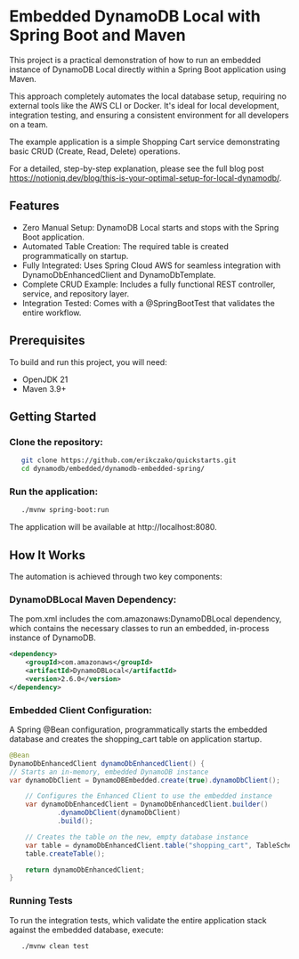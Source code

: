 # Embedded DynamoDB Local with Spring Boot and Maven
This project is a practical demonstration of how to run an embedded instance of DynamoDB Local directly within a Spring Boot application using Maven.

This approach completely automates the local database setup, requiring no external tools like the AWS CLI or Docker. It's ideal for local development, integration testing, and ensuring a consistent environment for all developers on a team.

The example application is a simple Shopping Cart service demonstrating basic CRUD (Create, Read, Delete) operations.

For a detailed, step-by-step explanation, please see the full blog post https://notioniq.dev/blog/this-is-your-optimal-setup-for-local-dynamodb/.

## Features
* Zero Manual Setup: DynamoDB Local starts and stops with the Spring Boot application.
* Automated Table Creation: The required table is created programmatically on startup.
* Fully Integrated: Uses Spring Cloud AWS for seamless integration with DynamoDbEnhancedClient and DynamoDbTemplate.
* Complete CRUD Example: Includes a fully functional REST controller, service, and repository layer.
* Integration Tested: Comes with a @SpringBootTest that validates the entire workflow.

## Prerequisites
To build and run this project, you will need:

* OpenJDK 21
* Maven 3.9+

## Getting Started
### Clone the repository:
```bash
   git clone https://github.com/erikczako/quickstarts.git
   cd dynamodb/embedded/dynamodb-embedded-spring/
```

### Run the application:

```bash
   ./mvnw spring-boot:run
```

The application will be available at http://localhost:8080.

## How It Works
The automation is achieved through two key components:

### DynamoDBLocal Maven Dependency:
The pom.xml includes the com.amazonaws:DynamoDBLocal dependency, which contains the necessary classes to run an embedded, in-process instance of DynamoDB.

```xml
<dependency>
    <groupId>com.amazonaws</groupId>
    <artifactId>DynamoDBLocal</artifactId>
    <version>2.6.0</version>
</dependency>   
```

### Embedded Client Configuration:
A Spring @Bean configuration, programmatically starts the embedded database and creates the shopping_cart table on application startup.

```java
@Bean
DynamoDbEnhancedClient dynamoDbEnhancedClient() {
// Starts an in-memory, embedded DynamoDB instance
var dynamoDbClient = DynamoDBEmbedded.create(true).dynamoDbClient();

    // Configures the Enhanced Client to use the embedded instance
    var dynamoDbEnhancedClient = DynamoDbEnhancedClient.builder()
            .dynamoDbClient(dynamoDbClient)
            .build();

    // Creates the table on the new, empty database instance
    var table = dynamoDbEnhancedClient.table("shopping_cart", TableSchema.fromBean(ShoppingCart.class));
    table.createTable();

    return dynamoDbEnhancedClient;
}
```

### Running Tests
To run the integration tests, which validate the entire application stack against the embedded database, execute:

```bash
   ./mvnw clean test
```